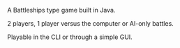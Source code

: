 A Battleships type game built in Java.

2 players, 1 player versus the computer or AI-only battles.

Playable in the CLI or through a simple GUI.
